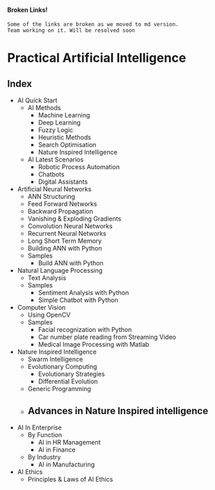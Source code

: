 #### Broken Links!

```
Some of the links are broken as we moved to md version.
Team working on it. Will be resolved soon
```

# Practical Artificial Intelligence

## Index

- AI Quick Start
  - AI Methods
    - Machine Learning
    - Deep Learning
    - Fuzzy Logic
    - Heuristic Methods
    - Search Optimisation
    - Nature Inspired Intelligence
  - AI Latest Scenarios
    - Robotic Process Automation
    - Chatbots
    - Digital Assistants
- Artificial Neural Networks
  - ANN Structuring
  - Feed Forward Networks
  - Backward Propagation
  - Vanishing & Exploding Gradients
  - Convolution Neural Networks
  - Recurrent Neural Networks
  - Long Short Term Memory
  - Building ANN with Python
  - Samples
    - Build ANN with Python
- Natural Language Processing
  - Text Analysis
  - Samples
    - Sentiment Analysis with Python
    - Simple Chatbot with Python
- Computer Vision
  - Using OpenCV
  - Samples
    - Facial recognization with Python
    - Car number plate reading from Streaming Video
    - Medical Image Processing with Matlab
- Nature Inspired Intelligence
  - Swarm Intelligence
  - Evolutionary Computing
    - Evolutionary Strategies
    - Differential Evolution
  - Generic Programming
  - Advances in Nature Inspired intelligence
    -
- AI In Enterprise
  - By Function
    - AI in HR Management
    - AI in Finance
  - By Industry
    - AI in Manufacturing
- AI Ethics
  - Principles & Laws of AI Ethics
